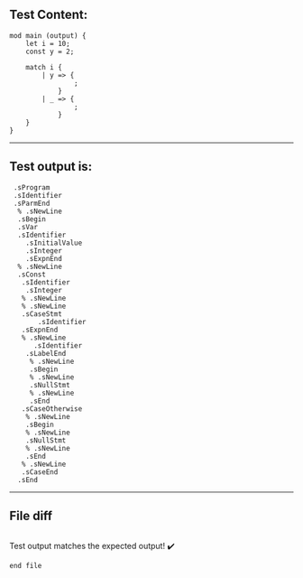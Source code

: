 
Test Content: 
-------------------------
```
mod main (output) {
    let i = 10;
    const y = 2;

    match i {
        | y => {
                ;
            }
        | _ => {
                ;
            }
    }
}
```
------------------------
Test output is: 
-------------------------
```
 .sProgram
 .sIdentifier
 .sParmEnd
  % .sNewLine
  .sBegin
  .sVar
  .sIdentifier
    .sInitialValue
    .sInteger
    .sExpnEnd
  % .sNewLine
  .sConst
   .sIdentifier
    .sInteger
   % .sNewLine
   % .sNewLine
   .sCaseStmt
       .sIdentifier
   .sExpnEnd
   % .sNewLine
      .sIdentifier
    .sLabelEnd
     % .sNewLine
     .sBegin
     % .sNewLine
     .sNullStmt
     % .sNewLine
     .sEnd
   .sCaseOtherwise
    % .sNewLine
    .sBegin
    % .sNewLine
    .sNullStmt
    % .sNewLine
    .sEnd
   % .sNewLine
   .sCaseEnd
  .sEnd

```
------------------------

File diff
-------------------------
```diff

```
Test output matches the expected output! :heavy_check_mark:

```
end file
